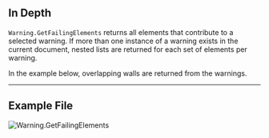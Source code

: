 ## In Depth
`Warning.GetFailingElements` returns all elements that contribute to a selected warning. If more than one instance of a warning exists in the current document, nested lists are returned for each set of elements per warning.

In the example below, overlapping walls are returned from the warnings.
___
## Example File

![Warning.GetFailingElements](./Revit.Application.Warning.GetFailingElements_img.jpg)